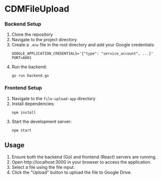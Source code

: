 # CDMFileUpload

### Backend Setup
1. Clone the repository
2. Navigate to the project directory
3. Create a `.env` file in the root directory and add your Google credentials:
   ```
   GOOGLE_APPLICATION_CREDENTIALS='{"type": "service_account", ...}'
   PORT=8081
   ```
4. Run the backend:
   ```
   go run backend.go
   ```

### Frontend Setup
1. Navigate to the `file-upload-app` directory
2. Install dependencies:
   ```
   npm install
   ```
3. Start the development server:
   ```
   npm start
   ```

## Usage
1. Ensure both the backend (Go) and frontend (React) servers are running.
2. Open http://localhost:3000 in your browser to access the application.
3. Select a file using the file input.
4. Click the "Upload" button to upload the file to Google Drive.
